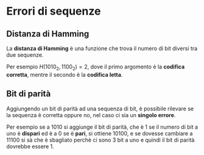 # Errori di sequenze

## Distanza di Hamming

La **distanza di Hamming** è una funzione che trova il numero di bit diversi tra due sequenze.

Per esempio $H(1010_2, 1100_2) = 2$, dove il primo argomento è la **codifica corretta**, mentre il secondo è la **codifica letta**.

## Bit di parità

Aggiungendo un bit di parità ad una sequenza di bit, è possibile rilevare se la sequenza è corretta oppure no, nel caso ci sia un **singolo errore**.

Per esempio se a $1010$ si aggiunge il bit di parità, che è $1$ se il numero di bit a uno è **dispari** ed è a $0$ se è **pari**, si ottiene $10100$, e se dovesse cambiare a $11100$ si sà che è sbagliato perchè ci sono $3$ bit a uno e quindi il bit di parità dovrebbe essere $1$.
